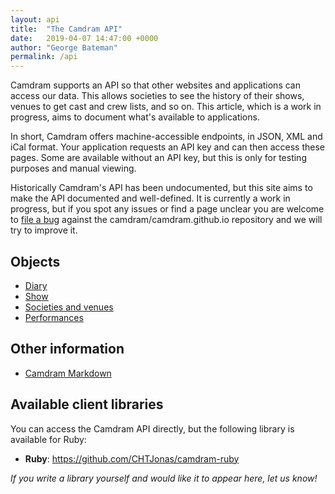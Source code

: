 ```yaml
---
layout: api
title:  "The Camdram API"
date:   2019-04-07 14:47:00 +0000
author: "George Bateman"
permalink: /api
---
```


Camdram supports an API so that other websites and applications can access our data. This allows societies to see the history of their shows, venues to get cast and crew lists, and so on.  This article, which is a work in progress, aims to document what's available to applications.

In short, Camdram offers machine-accessible endpoints, in JSON, XML and iCal format. Your application requests an API key and can then access these pages. Some are available without an API key, but this is only for testing purposes and manual viewing.

Historically Camdram's API has been undocumented, but this site aims to make the API documented and well-defined. It is currently a work in progress, but if you spot any issues or find a page unclear you are welcome to [file a bug](https://github.com/camdram/camdram.github.io/issues/new) against the camdram/camdram.github.io repository and we will try to improve it.

## Objects

* [Diary](/api/diary)
* [Show](/api/show)
* [Societies and venues](/api/organizations)
* [Performances](/api/performance)

## Other information

* [Camdram Markdown](/api/markdown)


## Available client libraries
You can access the Camdram API directly, but the following library is available for Ruby:

- **Ruby**: https://github.com/CHTJonas/camdram-ruby

_If you write a library yourself and would like it to appear here, let us know!_
